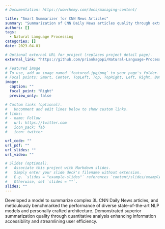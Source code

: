 ```yaml
---
# Documentation: https://wowchemy.com/docs/managing-content/

title: "Smart Summarizer for CNN News Articles"
summary: "Summarization of CNN Daily News articles quality through extractive and abstractive techniques."
authors: []
tags: 
  - Natural Language Processing
categories: []
date: 2023-04-01

# Optional external URL for project (replaces project detail page).
external_link: "https://github.com/priankagopi/Natural-Language-Processing/tree/main/Smart%20Summarizer"

# Featured image
# To use, add an image named `featured.jpg/png` to your page's folder.
# Focal points: Smart, Center, TopLeft, Top, TopRight, Left, Right, BottomLeft, Bottom, BottomRight.
image:
  caption: ""
  focal_point: "Right"
  preview_only: false

# Custom links (optional).
#   Uncomment and edit lines below to show custom links.
# links:
# - name: Follow
#   url: https://twitter.com
#   icon_pack: fab
#   icon: twitter

url_code: ""
url_pdf: ""
url_slides: ""
url_video: ""

# Slides (optional).
#   Associate this project with Markdown slides.
#   Simply enter your slide deck's filename without extension.
#   E.g. `slides = "example-slides"` references `content/slides/example-slides.md`.
#   Otherwise, set `slides = ""`.
slides: ""
---
```


Developed a model to summarize complex 3L CNN Daily News articles, and meticulously benchmarked the performance of diverse state-of-the-art NLP models and personally crafted architecture. Demonstrated superior summarization quality through quantitative analysis enhancing information accessibility and streamlining user efficiency.

